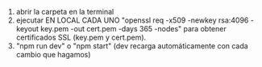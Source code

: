 1) abrir la carpeta en la terminal
2) ejecutar EN LOCAL CADA UNO "openssl req -x509 -newkey rsa:4096 -keyout key.pem -out cert.pem -days 365 -nodes" para obtener certificados SSL (key.pem y cert.pem).
3) "npm run dev" o "npm start" (dev recarga automáticamente con cada cambio que hagamos)